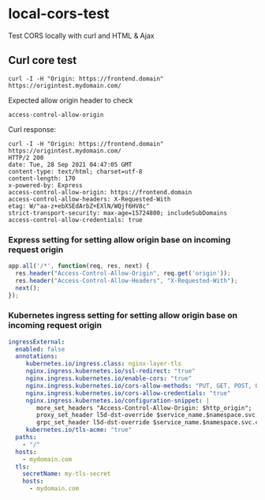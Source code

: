 # local-cors-test
Test CORS locally with curl and HTML &amp; Ajax

## Curl core test

```shell
curl -I -H "Origin: https://frontend.domain"  https://origintest.mydomain.com/
```

Expected allow origin header to check

```shell
access-control-allow-origin
```

Curl response:

```shell
curl -I -H "Origin: https://frontend.domain"  https://origintest.mydomain.com/
HTTP/2 200
date: Tue, 28 Sep 2021 04:47:05 GMT
content-type: text/html; charset=utf-8
content-length: 170
x-powered-by: Express
access-control-allow-origin: https://frontend.domain
access-control-allow-headers: X-Requested-With
etag: W/"aa-z+ebXSEdArbZ+EXlN/WQjf6HV8c"
strict-transport-security: max-age=15724800; includeSubDomains
access-control-allow-credentials: true
```

### Express setting for setting allow origin base on incoming request origin

```js
app.all('/*', function(req, res, next) {
  res.header("Access-Control-Allow-Origin", req.get('origin'));
  res.header("Access-Control-Allow-Headers", "X-Requested-With");
  next();
});
```

### Kubernetes ingress setting for setting allow origin base on incoming request origin

```yaml
ingressExternal:
  enabled: false
  annotations: 
     kubernetes.io/ingress.class: nginx-layer-tls
     nginx.ingress.kubernetes.io/ssl-redirect: "true"
     nginx.ingress.kubernetes.io/enable-cors: "true"
     nginx.ingress.kubernetes.io/cors-allow-methods: "PUT, GET, POST, OPTIONS, DELETE"
     nginx.ingress.kubernetes.io/cors-allow-credentials: "true"
     nginx.ingress.kubernetes.io/configuration-snippet: |
        more_set_headers "Access-Control-Allow-Origin: $http_origin";
        proxy_set_header l5d-dst-override $service_name.$namespace.svc.cluster.local:$service_port;
        grpc_set_header l5d-dst-override $service_name.$namespace.svc.cluster.local:$service_port;
     kubernetes.io/tls-acme: "true"
  paths:
    - "/"
  hosts:
    - mydomain.com
  tls:
    secretName: my-tls-secret
    hosts:
      - mydomain.com
```